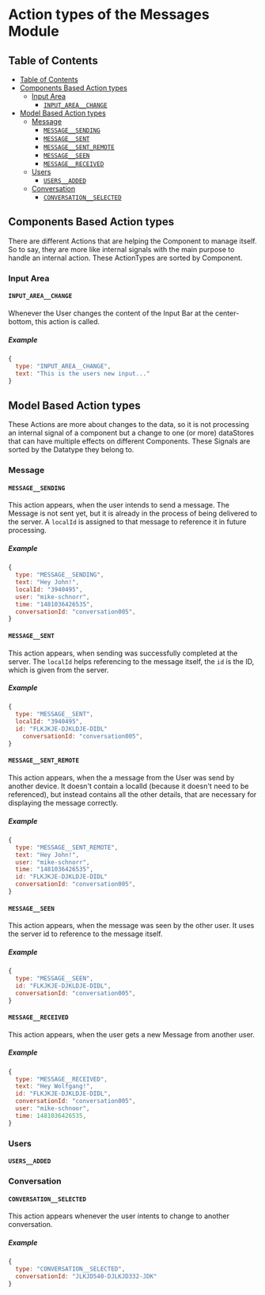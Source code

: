 # Action types of the Messages Module

## Table of Contents

<!-- TOC depthFrom:2 depthTo:4 withLinks:1 updateOnSave:1 orderedList:0 -->

- [Table of Contents](#table-of-contents)
- [Components Based Action types](#components-based-action-types)
	- [Input Area](#input-area)
		- [`INPUT_AREA__CHANGE`](#inputareachange)
- [Model Based Action types](#model-based-action-types)
	- [Message](#message)
		- [`MESSAGE__SENDING`](#messagesending)
		- [`MESSAGE__SENT`](#messagesent)
		- [`MESSAGE__SENT_REMOTE`](#messagesentremote)
		- [`MESSAGE__SEEN`](#messageseen)
		- [`MESSAGE__RECEIVED`](#messagereceived)
	- [Users](#users)
		- [`USERS__ADDED`](#usersadded)
	- [Conversation](#conversation)
		- [`CONVERSATION__SELECTED`](#conversationselected)

<!-- /TOC -->

## Components Based Action types

There are different Actions that are helping the Component to manage
itself. So to say, they are more like internal signals with the main purpose to
handle an internal action. These ActionTypes are sorted by Component.

### Input Area

#### `INPUT_AREA__CHANGE`

Whenever the User changes the content of the Input Bar at the center-bottom, this action is called.

##### Example
```js
{
  type: "INPUT_AREA__CHANGE",
  text: "This is the users new input..."
}
```

## Model Based Action types

These Actions are more about changes to the data, so it is not processing an internal signal of a component but a change to one (or more) dataStores that can have multiple effects on different Components. These Signals are sorted by the Datatype they belong to.


### Message

#### `MESSAGE__SENDING`

This action appears, when the user intends to send a message. The Message is not sent yet, but it is already in the process of being delivered to the server. A `localId` is assigned to that message to reference it in future processing.

##### Example
```js
{
  type: "MESSAGE__SENDING",
  text: "Hey John!",
  localId: "3940495",
  user: "mike-schnorr",
  time: "1481036426535",
  conversationId: "conversation005",
}
```

#### `MESSAGE__SENT`

This action appears, when sending was successfully completed at the server. The `localId` helps referencing to the message itself, the `id` is the ID, which is given from the server.

##### Example
```js
{
  type: "MESSAGE__SENT",
  localId: "3940495",
  id: "FLKJKJE-DJKLDJE-DIDL"
	conversationId: "conversation005",
}
```

#### `MESSAGE__SENT_REMOTE`

This action appears, when the a message from the User was send by another device. It doesn't contain a localId (because it doesn't need to be referenced), but instead contains all the other details, that are necessary for displaying the message correctly.

##### Example
```js
{
  type: "MESSAGE__SENT_REMOTE",
  text: "Hey John!",
  user: "mike-schnorr",
  time: "1481036426535",
  id: "FLKJKJE-DJKLDJE-DIDL"
  conversationId: "conversation005",
}
```


#### `MESSAGE__SEEN`

This action appears, when the message was seen by the other user. It uses the server id to reference to the message itself.

##### Example
```js
{
  type: "MESSAGE__SEEN",
  id: "FLKJKJE-DJKLDJE-DIDL",
  conversationId: "conversation005",
}
```


#### `MESSAGE__RECEIVED`

This action appears, when the user gets a new Message from another user.

##### Example
```js
{
  type: "MESSAGE__RECEIVED",
  text: "Hey Wolfgang!",
  id: "FLKJKJE-DJKLDJE-DIDL",
  conversationId: "conversation005",
  user: "mike-schnoor",
  time: 1481036426535,
}
```


### Users

#### `USERS__ADDED`

### Conversation

#### `CONVERSATION__SELECTED`

This action appears whenever the user intents to change to another conversation.

##### Example
```js
{
  type: "CONVERSATION__SELECTED",
  conversationId: "JLKJD540-DJLKJD332-JDK"
}
```
